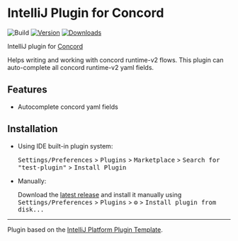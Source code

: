 # IntelliJ Plugin for Concord

![Build](https://github.com/brig/test-plugin/workflows/Build/badge.svg)
[![Version](https://img.shields.io/jetbrains/plugin/v/20365.svg)](https://plugins.jetbrains.com/plugin/20365)
[![Downloads](https://img.shields.io/jetbrains/plugin/d/20365.svg)](https://plugins.jetbrains.com/plugin/20365)

<!-- Plugin description -->
IntelliJ plugin for [Concord](https://github.com/walmartlabs/concord) 

Helps writing and working with concord runtime-v2 flows.
This plugin can auto-complete all concord runtime-v2 yaml fields.
<!-- Plugin description end -->

## Features
* Autocomplete concord yaml fields

## Installation

- Using IDE built-in plugin system:
  
  <kbd>Settings/Preferences</kbd> > <kbd>Plugins</kbd> > <kbd>Marketplace</kbd> > <kbd>Search for "test-plugin"</kbd> >
  <kbd>Install Plugin</kbd>
  
- Manually:

  Download the [latest release](https://github.com/brig/test-plugin/releases/latest) and install it manually using
  <kbd>Settings/Preferences</kbd> > <kbd>Plugins</kbd> > <kbd>⚙️</kbd> > <kbd>Install plugin from disk...</kbd>


---
Plugin based on the [IntelliJ Platform Plugin Template][template].

[template]: https://github.com/JetBrains/intellij-platform-plugin-template
